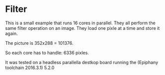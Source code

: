 # Filter

This is a small example that runs 16 cores in parallel. They all perform the same filter operation on an image. They load one pixle at a time and store it again.

The picture is 352x288 = 101376. 

So each core has to handle: 6336 pixles. 

It was tested on a headless parallella destkop board running the (Epiphany toolchain 2016.3.1) 5.2.0

